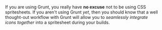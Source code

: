 If you are using Grunt, you really have **no excuse** not to be using CSS spritesheets. If you aren't using Grunt _yet_, then you should know that a well thought-out workflow with Grunt will allow you to _seamlessly integrate icons together_ into a spritesheet during your builds.
